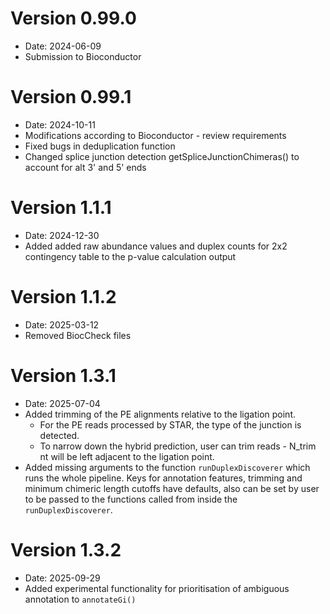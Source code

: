 # Version  0.99.0 
- Date: 2024-06-09
- Submission to Bioconductor

# Version  0.99.1
- Date: 2024-10-11
- Modifications according to Bioconductor - review requirements
- Fixed bugs in deduplication function
- Changed splice junction detection getSpliceJunctionChimeras() to account for 
alt 3' and 5' ends

# Version  1.1.1
- Date: 2024-12-30
- Added added raw abundance values and duplex counts for 2x2 contingency table to the p-value calculation output

# Version  1.1.2
- Date: 2025-03-12
- Removed BiocCheck files 

# Version  1.3.1
- Date: 2025-07-04
- Added trimming of the PE alignments relative to the ligation point. 
    - For the PE reads processed by STAR, the type of the junction is detected. 
    - To narrow down the hybrid prediction, user can trim reads - N_trim nt will be left adjacent to the ligation point.
- Added missing arguments to the function `runDuplexDiscoverer` which runs the whole pipeline. 
  Keys for annotation features, trimming and minimum chimeric length cutoffs have defaults, also can be set by user 
  to be passed to the functions called from inside the `runDuplexDiscoverer`.

# Version  1.3.2
- Date: 2025-09-29
- Added experimental functionality for prioritisation of ambiguous annotation 
  to `annotateGi()` 

